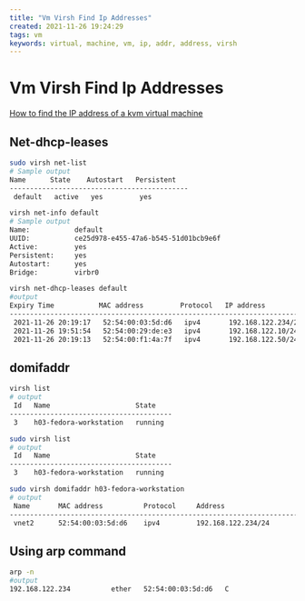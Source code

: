 ```yaml
---
title: "Vm Virsh Find Ip Addresses"
created: 2021-11-26 19:24:29
tags: vm
keywords: virtual, machine, vm, ip, addr, address, virsh
---
```


# Vm Virsh Find Ip Addresses

[How to find the IP address of a kvm virtual machine](https://ostechnix.com/how-to-find-the-ip-address-of-a-kvm-virtual-machine/)

## Net-dhcp-leases

```bash
sudo virsh net-list
# Sample output
Name      State    Autostart   Persistent
--------------------------------------------
 default   active   yes         yes
```

```bash
virsh net-info default
# Sample output
Name:           default
UUID:           ce25d978-e455-47a6-b545-51d01bcb9e6f
Active:         yes
Persistent:     yes
Autostart:      yes
Bridge:         virbr0
```

```bash
virsh net-dhcp-leases default
#output
Expiry Time           MAC address         Protocol   IP address           Hostname        Client ID or DUID
-----------------------------------------------------------------------------------------------------------------
 2021-11-26 20:19:17   52:54:00:03:5d:d6   ipv4       192.168.122.234/24   h03             01:52:54:00:03:5d:d6
 2021-11-26 19:51:54   52:54:00:29:de:e3   ipv4       192.168.122.10/24    win11           01:52:54:00:29:de:e3
 2021-11-26 20:19:13   52:54:00:f1:4a:7f   ipv4       192.168.122.50/24    fedora-server   01:52:54:00:f1:4a:7f
```

## domifaddr

```bash
virsh list
# output
 Id   Name                     State
----------------------------------------
 3    h03-fedora-workstation   running
```

```bash
sudo virsh list
# output
 Id   Name                     State
----------------------------------------
 3    h03-fedora-workstation   running
```

```bash
sudo virsh domifaddr h03-fedora-workstation
# output
 Name       MAC address          Protocol     Address
-------------------------------------------------------------------------------
 vnet2      52:54:00:03:5d:d6    ipv4         192.168.122.234/24
```

## Using arp command

```bash
arp -n
#output
192.168.122.234          ether   52:54:00:03:5d:d6   C                     virbr0
```
